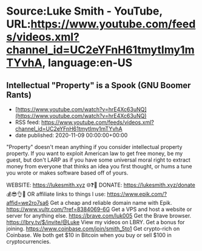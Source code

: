 # Source:Luke Smith - YouTube, URL:https://www.youtube.com/feeds/videos.xml?channel_id=UC2eYFnH61tmytImy1mTYvhA, language:en-US

## Intellectual "Property" is a Spook (GNU Boomer Rants)
 - [https://www.youtube.com/watch?v=hrE4Xc63uNQ](https://www.youtube.com/watch?v=hrE4Xc63uNQ)
 - RSS feed: https://www.youtube.com/feeds/videos.xml?channel_id=UC2eYFnH61tmytImy1mTYvhA
 - date published: 2020-11-09 00:00:00+00:00

"Property" doesn't mean anything if you consider intellectual property property. If you want to exploit American law to get free money, be my guest, but don't LARP as if you have some universal moral right to extract money from everyone that thinks an idea you first thought, or hums a tune you wrote or makes software based off of yours.

WEBSITE: https://lukesmith.xyz 🌐❓🔎
DONATE: https://lukesmith.xyz/donate 💰😎👌💯
OR affiliate links to things l use:
https://www.epik.com/?affid=we2ro7sa6 Get a cheap and reliable domain name with Epik.
https://www.vultr.com/?ref=8384069-6G Get a VPS and host a website or server for anything else.
https://brave.com/luk005 Get the Brave browser.
https://lbry.tv/$/invite/@Luke View my videos on LBRY. Get a bonus for joining.
https://www.coinbase.com/join/smith_5to1 Get crypto-rich on Coinbase. We both get $10 in Bitcoin when you buy or sell $100 in cryptocurrencies.

